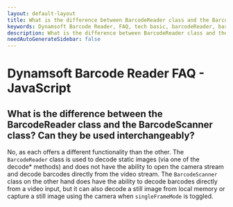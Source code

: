```yaml
---
layout: default-layout
title: What is the difference between BarcodeReader class and the BarcodeScanner class? Can they be used interchangeably?
keywords: Dynamsoft Barcode Reader, FAQ, tech basic, barcodeReader, barcodeScanner
description: What is the difference between BarcodeReader class and the BarcodeScanner class? Can they be used interchangeably?
needAutoGenerateSidebar: false
---
```


# Dynamsoft Barcode Reader FAQ - JavaScript

## What is the difference between the BarcodeReader class and the BarcodeScanner class? Can they be used interchangeably?

No, as each offers a different functionality than the other. The `BarcodeReader` class is used to decode static images (via one of the decode\* methods) and does not have the ability to open the camera stream and decode barcodes directly from the video stream. The `BarcodeScanner` class on the other hand does have the ability to decode barcodes directly from a video input, but it can also decode a still image from local memory or capture a still image using the camera when `singleFrameMode` is toggled.